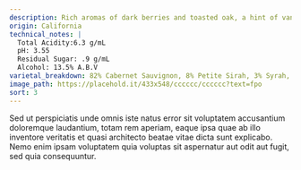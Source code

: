 ```yaml
---
description: Rich aromas of dark berries and toasted oak, a hint of vanilla spice and a lasting finish.
origin: California
technical_notes: |
  Total Acidity:6.3 g/mL
  pH: 3.55
  Residual Sugar: .9 g/mL
  Alcohol: 13.5% A.B.V
varietal_breakdown: 82% Cabernet Sauvignon, 8% Petite Sirah, 3% Syrah, 7% Other Complimentary Red Varietals
image_path: https://placehold.it/433x548/cccccc/cccccc?text=fpo
sort: 3
---
```


Sed ut perspiciatis unde omnis iste natus error sit voluptatem accusantium doloremque laudantium, totam rem aperiam, eaque ipsa quae ab illo inventore veritatis et quasi architecto beatae vitae dicta sunt explicabo. Nemo enim ipsam voluptatem quia voluptas sit aspernatur aut odit aut fugit, sed quia consequuntur.